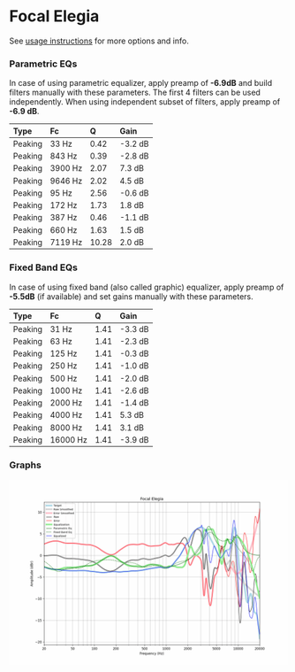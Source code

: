 # Focal Elegia
See [usage instructions](https://github.com/jaakkopasanen/AutoEq#usage) for more options and info.

### Parametric EQs
In case of using parametric equalizer, apply preamp of **-6.9dB** and build filters manually
with these parameters. The first 4 filters can be used independently.
When using independent subset of filters, apply preamp of **-6.9 dB**.

| Type    | Fc      |     Q | Gain    |
|:--------|:--------|:------|:--------|
| Peaking | 33 Hz   |  0.42 | -3.2 dB |
| Peaking | 843 Hz  |  0.39 | -2.8 dB |
| Peaking | 3900 Hz |  2.07 | 7.3 dB  |
| Peaking | 9646 Hz |  2.02 | 4.5 dB  |
| Peaking | 95 Hz   |  2.56 | -0.6 dB |
| Peaking | 172 Hz  |  1.73 | 1.8 dB  |
| Peaking | 387 Hz  |  0.46 | -1.1 dB |
| Peaking | 660 Hz  |  1.63 | 1.5 dB  |
| Peaking | 7119 Hz | 10.28 | 2.0 dB  |

### Fixed Band EQs
In case of using fixed band (also called graphic) equalizer, apply preamp of **-5.5dB**
(if available) and set gains manually with these parameters.

| Type    | Fc       |    Q | Gain    |
|:--------|:---------|:-----|:--------|
| Peaking | 31 Hz    | 1.41 | -3.3 dB |
| Peaking | 63 Hz    | 1.41 | -2.3 dB |
| Peaking | 125 Hz   | 1.41 | -0.3 dB |
| Peaking | 250 Hz   | 1.41 | -1.0 dB |
| Peaking | 500 Hz   | 1.41 | -2.0 dB |
| Peaking | 1000 Hz  | 1.41 | -2.6 dB |
| Peaking | 2000 Hz  | 1.41 | -1.4 dB |
| Peaking | 4000 Hz  | 1.41 | 5.3 dB  |
| Peaking | 8000 Hz  | 1.41 | 3.1 dB  |
| Peaking | 16000 Hz | 1.41 | -3.9 dB |

### Graphs
![](./Focal%20Elegia.png)
